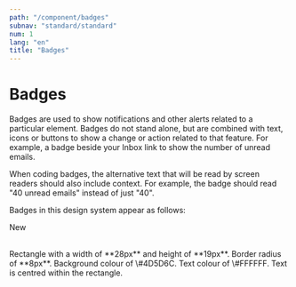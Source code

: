 ```yaml
---
path: "/component/badges"
subnav: "standard/standard"
num: 1
lang: "en"
title: "Badges"
---
```

# Badges

Badges are used to show notifications and other alerts related to a particular element. Badges do not stand alone, but are combined with text, icons or buttons to show a change or action related to that feature. For example, a badge beside your Inbox link to show the number of unread emails.

When coding badges, the alternative text that will be read by screen readers should also include context. For example, the badge should read "40 unread emails" instead of just "40".

Badges in this design system appear as follows:

<badge color="secondary">New</badge>

</br>
Rectangle with a width of **28px** and height of **19px**. Border radius of **8px**. Background colour of \#4D5D6C. Text colour of \#FFFFFF. Text is centred within the rectangle.

